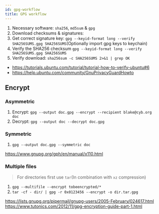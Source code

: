 ```yaml
---
id: gpg-workflow
title: GPG workflow
---
```


1. Necessary software: `sha256`, `md5sum` & `gpg`
2. Download checksums & signatures:
3. Get correct signature key: `gpg --keyid-format long --verify SHA256SUMS.gpg SHA256SUMS`(Optionally import gpg keys to keychain)
4. Verify the SHA256 checksum `gpg --keyid-format long --verify SHA256SUMS.gpg SHA256SUMS`
5. Verify download: `sha256sum -c SHA256SUMS 2>&1 | grep OK`

* <https://tutorials.ubuntu.com/tutorial/tutorial-how-to-verify-ubuntu#6>
* <https://help.ubuntu.com/community/GnuPrivacyGuardHowto>

## Encrypt

### Asymmetric

1. Encrypt: `gpg --output doc.gpg --encrypt --recipient blake@cyb.org doc`
2. Decrypt: `gpg --output doc --decrypt doc.gpg`

### Symmetric

1. `gpg --output doc.gpg --symmetric doc`

<https://www.gnupg.org/gph/en/manual/x110.html>

### Multiple files

> For directories first use `tar`(In combination with `xz` compression)

1. `gpg --multifile --encrypt tobeencrypted/*`
2. `tar -cf - dir/ | gpg -r 0x0123456 --encrypt -o dir.tar.gpg`

<https://lists.gnupg.org/pipermail/gnupg-users/2005-February/024617.html>
<https://www.tutonics.com/2012/11/gpg-encryption-guide-part-1.html>
